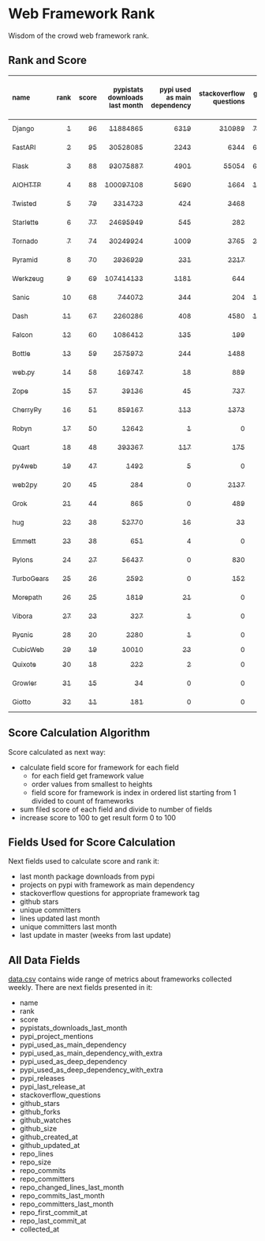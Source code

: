 # Web Framework Rank
Wisdom of the crowd web framework rank.

## Rank and Score
<sub>name</sub> | <sub>rank</sub> | <sub>score</sub> | <sub>pypistats downloads last month</sub> | <sub>pypi used as main dependency</sub> | <sub>stackoverflow questions</sub> | <sub>github stars</sub> | <sub>repo unique committers</sub> | <sub>repo changed lines last month</sub> | <sub>repo unique committers last month</sub> | <sub>repo last commit</sub>
:--- | ---: | ---: | ---: | ---: | ---: | ---: | ---: | ---: | ---: | ---:
[<sub>Django</sub>](https://github.com/django/django "first commit: 2005-07-13") | [<sub>1</sub>](# "  +0 last week") | [<sub>96</sub>](# "  +0 last week") | [<sub>11884865</sub>](# "  #7 in pypistats downloads last month +9.18% last week") | [<sub>6319</sub>](# "  #1 in pypi used as main dependency +0.37% last week") | [<sub>310989</sub>](# "  #1 in stackoverflow questions +0.02% last week") | [<sub>75222</sub>](# "  #1 in github stars +0.13% last week") | [<sub>3022</sub>](# "  #1 in repo unique committers +0.17% last week") | [<sub>5023</sub>](# "▲ #2 in repo changed lines last month +39.76% last week") | [<sub>39</sub>](# "  #2 in repo unique committers last month +2.63% last week") | [<sub>2024-01-27</sub>](# "  #1 in repo last commit 1 week ago")
[<sub>FastAPI</sub>](https://github.com/tiangolo/fastapi "first commit: 2018-12-05; uses: Starlette") | [<sub>2</sub>](# "  +0 last week") | [<sub>95</sub>](# "  +3 last week") | [<sub>30528085</sub>](# "▲ #4 in pypistats downloads last month +15.11% last week") | [<sub>2243</sub>](# "  #4 in pypi used as main dependency +1.36% last week") | [<sub>6344</sub>](# "  #3 in stackoverflow questions +0.71% last week") | [<sub>67397</sub>](# "  #2 in github stars +0.31% last week") | [<sub>596</sub>](# "  #4 in repo unique committers +2.76% last week") | [<sub>16039</sub>](# "  #1 in repo changed lines last month +63.15% last week") | [<sub>81</sub>](# "  #1 in repo unique committers last month +30.65% last week") | [<sub>2024-01-27</sub>](# "▲ #1 in repo last commit 1 week ago")
[<sub>Flask</sub>](https://github.com/pallets/flask "first commit: 2010-04-06; uses: Werkzeug") | [<sub>3</sub>](# "  +0 last week") | [<sub>88</sub>](# "  -1 last week") | [<sub>93075887</sub>](# "  #3 in pypistats downloads last month +4.06% last week") | [<sub>4901</sub>](# "  #3 in pypi used as main dependency +0.37% last week") | [<sub>55054</sub>](# "  #2 in stackoverflow questions +0.09% last week") | [<sub>65570</sub>](# "  #3 in github stars +0.08% last week") | [<sub>844</sub>](# "  #2 in repo unique committers +0.0% last week") | [<sub>2171</sub>](# "  #4 in repo changed lines last month +0.0% last week") | [<sub>3</sub>](# "▲ #7 in repo unique committers last month +0.0% last week") | [<sub>2024-01-18</sub>](# "▼ #11 in repo last commit 2 weeks ago")
[<sub>AIOHTTP</sub>](https://github.com/aio-libs/aiohttp "first commit: 2013-10-01") | [<sub>4</sub>](# "  +0 last week") | [<sub>88</sub>](# "  +0 last week") | [<sub>100097108</sub>](# "  #2 in pypistats downloads last month +5.05% last week") | [<sub>5690</sub>](# "  #2 in pypi used as main dependency +0.44% last week") | [<sub>1664</sub>](# "  #9 in stackoverflow questions +0.54% last week") | [<sub>14309</sub>](# "  #7 in github stars +0.1% last week") | [<sub>738</sub>](# "  #3 in repo unique committers +0.14% last week") | [<sub>1176</sub>](# "▲ #7 in repo changed lines last month +26.86% last week") | [<sub>8</sub>](# "▲ #3 in repo unique committers last month +33.33% last week") | [<sub>2024-01-21</sub>](# "▼ #4 in repo last commit 1 week ago")
[<sub>Twisted</sub>](https://github.com/twisted/twisted "first commit: 2001-07-09") | [<sub>5</sub>](# "  +0 last week") | [<sub>79</sub>](# "  +0 last week") | [<sub>3314723</sub>](# "  #8 in pypistats downloads last month +8.58% last week") | [<sub>424</sub>](# "  #8 in pypi used as main dependency +0.47% last week") | [<sub>3468</sub>](# "  #6 in stackoverflow questions -0.03% last week") | [<sub>5332</sub>](# "  #15 in github stars +0.21% last week") | [<sub>311</sub>](# "  #9 in repo unique committers +0.32% last week") | [<sub>1993</sub>](# "  #5 in repo changed lines last month +9.27% last week") | [<sub>7</sub>](# "▼ #4 in repo unique committers last month -12.5% last week") | [<sub>2024-01-24</sub>](# "  #4 in repo last commit 1 week ago")
[<sub>Starlette</sub>](https://github.com/encode/starlette "first commit: 2018-06-25; used by: FastAPI") | [<sub>6</sub>](# "  +0 last week") | [<sub>77</sub>](# "  -1 last week") | [<sub>24695949</sub>](# "  #6 in pypistats downloads last month +10.38% last week") | [<sub>545</sub>](# "  #7 in pypi used as main dependency +0.0% last week") | [<sub>282</sub>](# "  #17 in stackoverflow questions +1.08% last week") | [<sub>9109</sub>](# "  #9 in github stars +0.3% last week") | [<sub>269</sub>](# "  #11 in repo unique committers +0.37% last week") | [<sub>1395</sub>](# "▲ #6 in repo changed lines last month +4.26% last week") | [<sub>6</sub>](# "  #5 in repo unique committers last month +20.0% last week") | [<sub>2024-01-26</sub>](# "▼ #4 in repo last commit 1 week ago")
[<sub>Tornado</sub>](https://github.com/tornadoweb/tornado "first commit: 2009-09-09") | [<sub>7</sub>](# "  +0 last week") | [<sub>74</sub>](# "  -2 last week") | [<sub>30249924</sub>](# "▼ #5 in pypistats downloads last month +6.56% last week") | [<sub>1009</sub>](# "  #6 in pypi used as main dependency +0.1% last week") | [<sub>3765</sub>](# "  #5 in stackoverflow questions +0.0% last week") | [<sub>21406</sub>](# "  #4 in github stars +0.04% last week") | [<sub>451</sub>](# "  #6 in repo unique committers +0.0% last week") | [<sub>4</sub>](# "▼ #19 in repo changed lines last month +0.0% last week") | [<sub>2</sub>](# "▲ #11 in repo unique committers last month +0.0% last week") | [<sub>2024-01-12</sub>](# "▼ #16 in repo last commit 3 weeks ago")
[<sub>Pyramid</sub>](https://github.com/Pylons/pyramid "first commit: 2008-07-04; used by: CubicWeb") | [<sub>8</sub>](# "▲ +8 last week") | [<sub>70</sub>](# "▲ +16 last week") | [<sub>2936929</sub>](# "  #9 in pypistats downloads last month -0.75% last week") | [<sub>231</sub>](# "  #12 in pypi used as main dependency +0.43% last week") | [<sub>2217</sub>](# "  #7 in stackoverflow questions +0.05% last week") | [<sub>3876</sub>](# "  #16 in github stars +0.05% last week") | [<sub>366</sub>](# "  #8 in repo unique committers +0.27% last week") | [<sub>99</sub>](# "▲ #12 in repo changed lines last month +100% last week") | [<sub>1</sub>](# "▲ #15 in repo unique committers last month +100% last week") | [<sub>2024-01-28</sub>](# "▲ #1 in repo last commit 1 week ago")
[<sub>Werkzeug</sub>](https://github.com/pallets/werkzeug "first commit: 2007-05-04; used by: Flask and Quart") | [<sub>9</sub>](# "▼ -1 last week") | [<sub>69</sub>](# "▼ -2 last week") | [<sub>107414133</sub>](# "  #1 in pypistats downloads last month +4.45% last week") | [<sub>1181</sub>](# "  #5 in pypi used as main dependency +0.34% last week") | [<sub>644</sub>](# "  #15 in stackoverflow questions +0.16% last week") | [<sub>6497</sub>](# "  #12 in github stars +0.12% last week") | [<sub>495</sub>](# "  #5 in repo unique committers +0.0% last week") | [<sub>28</sub>](# "▼ #16 in repo changed lines last month -44.0% last week") | [<sub>2</sub>](# "▲ #11 in repo unique committers last month +0.0% last week") | [<sub>2024-01-01</sub>](# "▼ #18 in repo last commit 4 weeks ago")
[<sub>Sanic</sub>](https://github.com/sanic-org/sanic "first commit: 2016-05-26") | [<sub>10</sub>](# "▼ -1 last week") | [<sub>68</sub>](# "▼ -2 last week") | [<sub>744072</sub>](# "  #14 in pypistats downloads last month +15.98% last week") | [<sub>344</sub>](# "  #10 in pypi used as main dependency +0.0% last week") | [<sub>204</sub>](# "  #18 in stackoverflow questions +0.0% last week") | [<sub>17575</sub>](# "  #6 in github stars +0.11% last week") | [<sub>374</sub>](# "  #7 in repo unique committers +0.0% last week") | [<sub>3915</sub>](# "▼ #3 in repo changed lines last month -27.69% last week") | [<sub>2</sub>](# "▼ #11 in repo unique committers last month -33.33% last week") | [<sub>2024-01-01</sub>](# "▼ #18 in repo last commit 4 weeks ago")
[<sub>Dash</sub>](https://github.com/plotly/dash "first commit: 2015-04-10") | [<sub>11</sub>](# "▼ -1 last week") | [<sub>67</sub>](# "▼ -2 last week") | [<sub>2260286</sub>](# "  #11 in pypistats downloads last month +10.2% last week") | [<sub>408</sub>](# "  #9 in pypi used as main dependency +0.74% last week") | [<sub>4580</sub>](# "  #4 in stackoverflow questions -0.09% last week") | [<sub>19988</sub>](# "  #5 in github stars +0.17% last week") | [<sub>173</sub>](# "  #15 in repo unique committers +0.0% last week") | [<sub>66</sub>](# "  #13 in repo changed lines last month +0.0% last week") | [<sub>1</sub>](# "  #15 in repo unique committers last month +0.0% last week") | [<sub>2024-01-09</sub>](# "▼ #16 in repo last commit 3 weeks ago")
[<sub>Falcon</sub>](https://github.com/falconry/falcon "first commit: 2012-12-06; used by: hug") | [<sub>12</sub>](# "▼ -1 last week") | [<sub>60</sub>](# "▼ -3 last week") | [<sub>1086412</sub>](# "▲ #12 in pypistats downloads last month +39.2% last week") | [<sub>135</sub>](# "  #13 in pypi used as main dependency +0.75% last week") | [<sub>199</sub>](# "  #19 in stackoverflow questions +0.0% last week") | [<sub>9323</sub>](# "  #8 in github stars +0.11% last week") | [<sub>208</sub>](# "  #13 in repo unique committers +0.0% last week") | [<sub>49</sub>](# "▼ #14 in repo changed lines last month -46.15% last week") | [<sub>1</sub>](# "  #15 in repo unique committers last month +0.0% last week") | [<sub>2024-01-16</sub>](# "▼ #11 in repo last commit 2 weeks ago")
[<sub>Bottle</sub>](https://github.com/bottlepy/bottle "first commit: 2009-06-30") | [<sub>13</sub>](# "  +0 last week") | [<sub>59</sub>](# "  -3 last week") | [<sub>2575972</sub>](# "  #10 in pypistats downloads last month +10.06% last week") | [<sub>244</sub>](# "  #11 in pypi used as main dependency +0.41% last week") | [<sub>1488</sub>](# "  #10 in stackoverflow questions -0.2% last week") | [<sub>8227</sub>](# "  #10 in github stars +0.05% last week") | [<sub>232</sub>](# "  #12 in repo unique committers +0.0% last week") | [<sub>2</sub>](# "▼ #21 in repo changed lines last month +0.0% last week") | [<sub>1</sub>](# "  #15 in repo unique committers last month +0.0% last week") | [<sub>2024-01-03</sub>](# "▼ #18 in repo last commit 4 weeks ago")
[<sub>web.py</sub>](https://github.com/webpy/webpy "first commit: 1970-01-01") | [<sub>14</sub>](# "  +0 last week") | [<sub>58</sub>](# "  -1 last week") | [<sub>169747</sub>](# "  #16 in pypistats downloads last month +4.91% last week") | [<sub>18</sub>](# "  #19 in pypi used as main dependency +0.0% last week") | [<sub>889</sub>](# "  #12 in stackoverflow questions +0.0% last week") | [<sub>5858</sub>](# "  #13 in github stars +0.03% last week") | [<sub>96</sub>](# "  #19 in repo unique committers +0.0% last week") | [<sub>36</sub>](# "  #15 in repo changed lines last month +0.0% last week") | [<sub>3</sub>](# "▲ #7 in repo unique committers last month +0.0% last week") | [<sub>2024-01-17</sub>](# "▼ #11 in repo last commit 2 weeks ago")
[<sub>Zope</sub>](https://github.com/zopefoundation/Zope "first commit: 1996-06-17") | [<sub>15</sub>](# "  +0 last week") | [<sub>57</sub>](# "  -1 last week") | [<sub>39136</sub>](# "  #19 in pypistats downloads last month +11.54% last week") | [<sub>45</sub>](# "  #16 in pypi used as main dependency +0.0% last week") | [<sub>737</sub>](# "  #14 in stackoverflow questions +0.0% last week") | [<sub>337</sub>](# "  #25 in github stars +0.3% last week") | [<sub>177</sub>](# "  #14 in repo unique committers +0.0% last week") | [<sub>287</sub>](# "▲ #9 in repo changed lines last month +0.0% last week") | [<sub>3</sub>](# "▲ #7 in repo unique committers last month +0.0% last week") | [<sub>2024-01-18</sub>](# "▼ #11 in repo last commit 2 weeks ago")
[<sub>CherryPy</sub>](https://github.com/cherrypy/cherrypy "first commit: 2004-11-20") | [<sub>16</sub>](# "▼ -4 last week") | [<sub>51</sub>](# "▼ -12 last week") | [<sub>859167</sub>](# "▼ #13 in pypistats downloads last month +6.43% last week") | [<sub>113</sub>](# "  #15 in pypi used as main dependency +0.89% last week") | [<sub>1373</sub>](# "  #11 in stackoverflow questions +0.07% last week") | [<sub>1756</sub>](# "  #20 in github stars +0.17% last week") | [<sub>150</sub>](# "  #16 in repo unique committers +0.0% last week") | [<sub>4</sub>](# "▼ #19 in repo changed lines last month -99.74% last week") | [<sub>1</sub>](# "▼ #15 in repo unique committers last month -80.0% last week") | [<sub>2024-01-05</sub>](# "▼ #18 in repo last commit 4 weeks ago")
[<sub>Robyn</sub>](https://github.com/sansyrox/robyn "first commit: 2021-05-22") | [<sub>17</sub>](# "▲ +1 last week") | [<sub>50</sub>](# "▲ +0 last week") | [<sub>12642</sub>](# "  #20 in pypistats downloads last month -19.1% last week") | [<sub>1</sub>](# "  #24 in pypi used as main dependency +0.0% last week") | [<sub>0</sub>](# "  #23 in stackoverflow questions +100% last week") | [<sub>3230</sub>](# "  #17 in github stars +0.44% last week") | [<sub>60</sub>](# "  #21 in repo unique committers +0.0% last week") | [<sub>230</sub>](# "▼ #11 in repo changed lines last month -77.36% last week") | [<sub>3</sub>](# "▲ #7 in repo unique committers last month +0.0% last week") | [<sub>2024-01-24</sub>](# "  #4 in repo last commit 1 week ago")
[<sub>Quart</sub>](https://github.com/pallets/quart "first commit: 2017-05-14; uses: Werkzeug") | [<sub>18</sub>](# "▼ -1 last week") | [<sub>48</sub>](# "▼ -2 last week") | [<sub>393367</sub>](# "  #15 in pypistats downloads last month +7.69% last week") | [<sub>117</sub>](# "  #14 in pypi used as main dependency +3.54% last week") | [<sub>175</sub>](# "  #20 in stackoverflow questions +0.57% last week") | [<sub>2456</sub>](# "  #18 in github stars +0.29% last week") | [<sub>102</sub>](# "  #18 in repo unique committers +0.0% last week") | [<sub>8</sub>](# "▼ #18 in repo changed lines last month +0.0% last week") | [<sub>1</sub>](# "  #15 in repo unique committers last month +0.0% last week") | [<sub>2024-01-03</sub>](# "▼ #18 in repo last commit 4 weeks ago")
[<sub>py4web</sub>](https://github.com/web2py/py4web "first commit: 2019-03-25") | [<sub>19</sub>](# "▲ +1 last week") | [<sub>47</sub>](# "▲ +1 last week") | [<sub>1492</sub>](# "  #25 in pypistats downloads last month +12.1% last week") | [<sub>5</sub>](# "  #21 in pypi used as main dependency +0.0% last week") | [<sub>0</sub>](# "  #23 in stackoverflow questions +100% last week") | [<sub>216</sub>](# "  #27 in github stars +0.0% last week") | [<sub>72</sub>](# "  #20 in repo unique committers +0.0% last week") | [<sub>267</sub>](# "▲ #10 in repo changed lines last month -2.2% last week") | [<sub>4</sub>](# "▼ #6 in repo unique committers last month -20.0% last week") | [<sub>2024-01-21</sub>](# "  #4 in repo last commit 1 week ago")
[<sub>web2py</sub>](https://github.com/web2py/web2py "first commit: 2011-11-23") | [<sub>20</sub>](# "▼ -1 last week") | [<sub>45</sub>](# "▼ -4 last week") | [<sub>284</sub>](# "  #29 in pypistats downloads last month +22.94% last week") | [<sub>0</sub>](# "  #27 in pypi used as main dependency +100% last week") | [<sub>2137</sub>](# "  #8 in stackoverflow questions +0.0% last week") | [<sub>2066</sub>](# "  #19 in github stars -0.05% last week") | [<sub>276</sub>](# "  #10 in repo unique committers +0.0% last week") | [<sub>2</sub>](# "▼ #21 in repo changed lines last month -50.0% last week") | [<sub>1</sub>](# "  #15 in repo unique committers last month +0.0% last week") | [<sub>2024-01-16</sub>](# "▼ #11 in repo last commit 2 weeks ago")
[<sub>Grok</sub>](https://github.com/zopefoundation/grok "first commit: 2006-10-14") | [<sub>21</sub>](# "▲ +5 last week") | [<sub>44</sub>](# "▲ +18 last week") | [<sub>865</sub>](# "  #26 in pypistats downloads last month +42.74% last week") | [<sub>0</sub>](# "  #27 in pypi used as main dependency +100% last week") | [<sub>489</sub>](# "  #16 in stackoverflow questions +0.41% last week") | [<sub>23</sub>](# "  #31 in github stars +0.0% last week") | [<sub>45</sub>](# "  #22 in repo unique committers +0.0% last week") | [<sub>536</sub>](# "▲ #8 in repo changed lines last month +100% last week") | [<sub>2</sub>](# "▲ #11 in repo unique committers last month +100% last week") | [<sub>2024-01-26</sub>](# "▲ #4 in repo last commit 1 week ago")
[<sub>hug</sub>](https://github.com/hugapi/hug "first commit: 2015-07-17; uses: Falcon") | [<sub>22</sub>](# "▼ -1 last week") | [<sub>38</sub>](# "▼ -1 last week") | [<sub>52770</sub>](# "  #18 in pypistats downloads last month +13.54% last week") | [<sub>16</sub>](# "  #20 in pypi used as main dependency +0.0% last week") | [<sub>33</sub>](# "  #22 in stackoverflow questions +0.0% last week") | [<sub>6784</sub>](# "  #11 in github stars +0.37% last week") | [<sub>125</sub>](# "  #17 in repo unique committers +0.0% last week") | [<sub>0</sub>](# "▼ #23 in repo changed lines last month +100% last week") | [<sub>0</sub>](# "▼ #23 in repo unique committers last month +100% last week") | [<sub>2023-06-30</sub>](# "  #24 in repo last commit 31 weeks ago")
[<sub>Emmett</sub>](https://github.com/emmett-framework/emmett "first commit: 2014-10-22") | [<sub>23</sub>](# "▲ +2 last week") | [<sub>38</sub>](# "▲ +12 last week") | [<sub>651</sub>](# "  #27 in pypistats downloads last month +26.9% last week") | [<sub>4</sub>](# "  #22 in pypi used as main dependency +0.0% last week") | [<sub>0</sub>](# "  #23 in stackoverflow questions +100% last week") | [<sub>915</sub>](# "  #21 in github stars +1.44% last week") | [<sub>25</sub>](# "  #27 in repo unique committers +0.0% last week") | [<sub>19</sub>](# "▲ #17 in repo changed lines last month +100% last week") | [<sub>1</sub>](# "▲ #15 in repo unique committers last month +100% last week") | [<sub>2024-01-24</sub>](# "▲ #4 in repo last commit 1 week ago")
[<sub>Pylons</sub>](https://github.com/Pylons/pylons "first commit: 2006-02-18") | [<sub>24</sub>](# "▼ -2 last week") | [<sub>27</sub>](# "▼ -1 last week") | [<sub>56437</sub>](# "  #17 in pypistats downloads last month +2.63% last week") | [<sub>0</sub>](# "  #27 in pypi used as main dependency +100% last week") | [<sub>830</sub>](# "  #13 in stackoverflow questions +0.0% last week") | [<sub>229</sub>](# "  #26 in github stars +0.0% last week") | [<sub>36</sub>](# "  #24 in repo unique committers +0.0% last week") | [<sub>0</sub>](# "▼ #23 in repo changed lines last month +100% last week") | [<sub>0</sub>](# "▼ #23 in repo unique committers last month +100% last week") | [<sub>2018-01-12</sub>](# "  #30 in repo last commit 316 weeks ago")
[<sub>TurboGears</sub>](https://github.com/TurboGears/tg2 "first commit: 2007-06-27") | [<sub>25</sub>](# "▼ -2 last week") | [<sub>26</sub>](# "▼ -1 last week") | [<sub>2592</sub>](# "  #22 in pypistats downloads last month +16.18% last week") | [<sub>0</sub>](# "  #27 in pypi used as main dependency +100% last week") | [<sub>152</sub>](# "  #21 in stackoverflow questions +0.0% last week") | [<sub>797</sub>](# "  #22 in github stars +0.13% last week") | [<sub>37</sub>](# "  #23 in repo unique committers +0.0% last week") | [<sub>0</sub>](# "▼ #23 in repo changed lines last month +100% last week") | [<sub>0</sub>](# "▼ #23 in repo unique committers last month +100% last week") | [<sub>2023-05-30</sub>](# "  #25 in repo last commit 35 weeks ago")
[<sub>Morepath</sub>](https://github.com/morepath/morepath "first commit: 2013-07-17") | [<sub>26</sub>](# "▼ -2 last week") | [<sub>25</sub>](# "▼ -1 last week") | [<sub>1819</sub>](# "  #24 in pypistats downloads last month +7.7% last week") | [<sub>21</sub>](# "  #18 in pypi used as main dependency +5.0% last week") | [<sub>0</sub>](# "  #23 in stackoverflow questions +100% last week") | [<sub>396</sub>](# "  #24 in github stars +0.0% last week") | [<sub>28</sub>](# "  #25 in repo unique committers +0.0% last week") | [<sub>0</sub>](# "▼ #23 in repo changed lines last month +100% last week") | [<sub>0</sub>](# "▼ #23 in repo unique committers last month +100% last week") | [<sub>2022-05-29</sub>](# "  #26 in repo last commit 87 weeks ago")
[<sub>Vibora</sub>](https://github.com/vibora-io/vibora "first commit: 2018-06-13") | [<sub>27</sub>](# "  +0 last week") | [<sub>23</sub>](# "  -1 last week") | [<sub>327</sub>](# "  #28 in pypistats downloads last month -0.3% last week") | [<sub>1</sub>](# "  #24 in pypi used as main dependency +0.0% last week") | [<sub>0</sub>](# "  #23 in stackoverflow questions +100% last week") | [<sub>5695</sub>](# "  #14 in github stars -0.02% last week") | [<sub>27</sub>](# "  #26 in repo unique committers +0.0% last week") | [<sub>0</sub>](# "▼ #23 in repo changed lines last month +100% last week") | [<sub>0</sub>](# "▼ #23 in repo unique committers last month +100% last week") | [<sub>2019-02-11</sub>](# "  #29 in repo last commit 259 weeks ago")
[<sub>Pycnic</sub>](https://github.com/nullism/pycnic "first commit: 2015-11-04") | [<sub>28</sub>](# "  +0 last week") | [<sub>20</sub>](# "  -1 last week") | [<sub>2280</sub>](# "  #23 in pypistats downloads last month +30.81% last week") | [<sub>1</sub>](# "  #24 in pypi used as main dependency +0.0% last week") | [<sub>0</sub>](# "  #23 in stackoverflow questions +100% last week") | [<sub>159</sub>](# "  #28 in github stars +0.0% last week") | [<sub>11</sub>](# "  #28 in repo unique committers +0.0% last week") | [<sub>0</sub>](# "▼ #23 in repo changed lines last month +100% last week") | [<sub>0</sub>](# "▼ #23 in repo unique committers last month +100% last week") | [<sub>2022-04-05</sub>](# "  #27 in repo last commit 95 weeks ago")
[<sub>CubicWeb</sub>](https://forge.extranet.logilab.fr/cubicweb/cubicweb "uses: Pyramid") | [<sub>29</sub>](# "▲ +1 last week") | [<sub>19</sub>](# "▲ -1 last week") | [<sub>10010</sub>](# "  #21 in pypistats downloads last month -3.24% last week") | [<sub>23</sub>](# "  #17 in pypi used as main dependency +0.0% last week") | [<sub>0</sub>](# "  #23 in stackoverflow questions +100% last week") | [<sub>0</sub>](# "  #32 in github stars +100% last week") | [<sub>0</sub>](# "  #32 in repo unique committers +100% last week") | [<sub>0</sub>](# "▼ #23 in repo changed lines last month +100% last week") | [<sub>0</sub>](# "▼ #23 in repo unique committers last month +100% last week") | [<sub></sub>](# "  #31 in repo last commit")
[<sub>Quixote</sub>](https://github.com/nascheme/quixote "first commit: 2006-03-16") | [<sub>30</sub>](# "▼ -1 last week") | [<sub>18</sub>](# "▼ -2 last week") | [<sub>222</sub>](# "  #30 in pypistats downloads last month +15.03% last week") | [<sub>2</sub>](# "  #23 in pypi used as main dependency +0.0% last week") | [<sub>0</sub>](# "  #23 in stackoverflow questions +100% last week") | [<sub>82</sub>](# "  #29 in github stars +0.0% last week") | [<sub>6</sub>](# "  #29 in repo unique committers +0.0% last week") | [<sub>0</sub>](# "▼ #23 in repo changed lines last month +100% last week") | [<sub>0</sub>](# "▼ #23 in repo unique committers last month +100% last week") | [<sub>2023-12-01</sub>](# "▼ #23 in repo last commit 9 weeks ago")
[<sub>Growler</sub>](https://github.com/pyGrowler/Growler "first commit: 2014-08-17") | [<sub>31</sub>](# "  +0 last week") | [<sub>15</sub>](# "  -2 last week") | [<sub>34</sub>](# "  #32 in pypistats downloads last month -5.56% last week") | [<sub>0</sub>](# "  #27 in pypi used as main dependency +100% last week") | [<sub>0</sub>](# "  #23 in stackoverflow questions +100% last week") | [<sub>687</sub>](# "  #23 in github stars +0.0% last week") | [<sub>6</sub>](# "  #29 in repo unique committers +0.0% last week") | [<sub>0</sub>](# "▼ #23 in repo changed lines last month +100% last week") | [<sub>0</sub>](# "▼ #23 in repo unique committers last month +100% last week") | [<sub>2020-03-08</sub>](# "  #28 in repo last commit 203 weeks ago")
[<sub>Giotto</sub>](https://github.com/priestc/giotto "first commit: 2012-02-26") | [<sub>32</sub>](# "  +0 last week") | [<sub>11</sub>](# "  -1 last week") | [<sub>181</sub>](# "  #31 in pypistats downloads last month -5.24% last week") | [<sub>0</sub>](# "  #27 in pypi used as main dependency +100% last week") | [<sub>0</sub>](# "  #23 in stackoverflow questions +100% last week") | [<sub>58</sub>](# "  #30 in github stars +0.0% last week") | [<sub>3</sub>](# "  #31 in repo unique committers +0.0% last week") | [<sub>0</sub>](# "▼ #23 in repo changed lines last month +100% last week") | [<sub>0</sub>](# "▼ #23 in repo unique committers last month +100% last week") | [<sub>2013-10-07</sub>](# "  #31 in repo last commit 538 weeks ago")

## Score Calculation Algorithm
Score calculated as next way:
- calculate field score for framework for each field
  - for each field get framework value
  - order values from smallest to heights
  - field score for framework is index in ordered list starting from 1 divided to count of frameworks
- sum filed score of each field and divide to number of fields
- increase score to 100 to get result form 0 to 100

## Fields Used for Score Calculation
Next fields used to calculate score and rank it:
- last month package downloads from pypi
- projects on pypi with framework as main dependency
- stackoverflow questions for appropriate framework tag
- github stars
- unique committers
- lines updated last month
- unique committers last month
- last update in master (weeks from last update)

## All Data Fields
[data.csv](data.csv) contains wide range of metrics about frameworks collected weekly.
There are next fields presented in it: 

- name
- rank
- score
- pypistats_downloads_last_month
- pypi_project_mentions
- pypi_used_as_main_dependency
- pypi_used_as_main_dependency_with_extra
- pypi_used_as_deep_dependency
- pypi_used_as_deep_dependency_with_extra
- pypi_releases
- pypi_last_release_at
- stackoverflow_questions
- github_stars
- github_forks
- github_watches
- github_size
- github_created_at
- github_updated_at
- repo_lines
- repo_size
- repo_commits
- repo_committers
- repo_changed_lines_last_month
- repo_commits_last_month
- repo_committers_last_month
- repo_first_commit_at
- repo_last_commit_at
- collected_at
